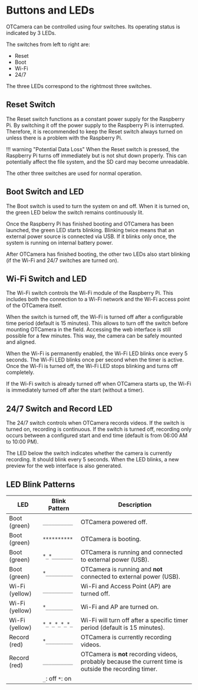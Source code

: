 # Buttons and LEDs

OTCamera can be controlled using four switches. Its operating status is indicated by 3 LEDs.

The switches from left to right are:

- Reset
- Boot
- Wi-Fi
- 24/7

The three LEDs correspond to the rightmost three switches.

## Reset Switch

The Reset switch functions as a constant power supply for the Raspberry Pi.
By switching it off the power supply to the Raspberry Pi is interrupted.
Therefore, it is recommended to keep the Reset switch always turned on unless there is a problem with the Raspberry Pi.

!!! warning "Potential Data Loss"
    When the Reset switch is pressed, the Raspberry Pi turns off immediately but is not shut down properly.
    This can potentially affect the file system, and the SD card may become unreadable.

The other three switches are used for normal operation.

## Boot Switch and LED

The Boot switch is used to turn the system on and off.
When it is turned on, the green LED below the switch remains continuously lit.

Once the Raspberry Pi has finished booting and OTCamera has been launched, the green LED starts blinking.
Blinking twice means that an external power source is connected via USB.
If it blinks only once, the system is running on internal battery power.

After OTCamera has finished booting, the other two LEDs also start blinking (if the Wi-Fi and 24/7 switches are turned on).

## Wi-Fi Switch and LED

The Wi-Fi switch controls the Wi-Fi module of the Raspberry Pi.
This includes both the connection to a Wi-Fi network and the Wi-Fi access point of the OTCamera itself.

When the switch is turned off, the Wi-Fi is turned off after a configurable time period (default is 15 minutes).
This allows to turn off the switch before mounting OTCamera in the field.
Accessing the web interface is still possible for a few minutes.
This way, the camera can be safely mounted and aligned.

When the Wi-Fi is permanently enabled, the Wi-Fi LED blinks once every 5 seconds.
The Wi-Fi LED blinks once per second when the timer is active.
Once the Wi-Fi is turned off, the Wi-Fi LED stops blinking and turns off completely.

If the Wi-Fi switch is already turned off when OTCamera starts up, the Wi-Fi is immediately turned off after the start (without a timer).

## 24/7 Switch and Record LED

The 24/7 switch controls when OTCamera records videos.
If the switch is turned on, recording is continuous.
If the switch is turned off, recording only occurs between a configured start and end time (default is from 06:00 AM to 10:00 PM).

The LED below the switch indicates whether the camera is currently recording.
It should blink every 5 seconds.
When the LED blinks, a new preview for the web interface is also generated.

## LED Blink Patterns

| LED            | Blink Pattern     | Description                                                                                    |
|----------------|-------------------|------------------------------------------------------------------------------------------------|
| Boot (green)   | `__________`      | OTCamera powered off.                                                                          |
| Boot (green)   | `**********`      | OTCamera is booting.                                                                           |
| Boot (green)   | `*_*_______`      | OTCamera is running and connected to external power (USB).                                     |
| Boot (green)   | `*_________`      | OTCamera is running and **not** connected to external power (USB).                             |
| Wi-Fi (yellow) | `__________`      | Wi-Fi and Access Point (AP) are turned off.                                                    |
| Wi-Fi (yellow) | `*_________`      | Wi-Fi and AP are turned on.                                                                    |
| Wi-Fi (yellow) | `*_*_*_*_*_`      | Wi-Fi will turn off after a specific timer period (default is 15 minutes).                     |
| Record (red)   | `*_________`      | OTCamera is currently recording videos.                                                        |
| Record (red)   | `__________`      | OTCamera is **not** recording videos, probably because the current time is outside the recording timer. |
|                | `_`: off  `*`: on |                                                                                                |

<!--
German translation for future use:

# Schalter and LEDs

OTCamera lässt sich über vier Schalter steuern und der Status wird über 3 LEDs signalisiert.

Die Schalter von Links nach Rechts:

- Reset
- Boot
- Wi-Fi
- 24/7

Die drei LEDs gehören zu den rechten drei Schaltern.

Der **Reset**-Schalter sichert die konstante Stromversorgung für den Raspberry Pi. 
Wird der Schalter ausgeschaltet, ist die Stromversorgung des Raspberry Pi unterbrochen.

!!! warning "Möglicher Datenverlust"
    Der Raspberry Pi wird bei der Betätigung des Reset-Schalters nicht heruntergefahren, sondern schaltet sich sofort aus.
    Dadurch kann das Dateisystem beeinträchtigt werden und es kann sein, dass die SD-Karte nicht mehr lesbar ist.

Der Reset-Schalter sollte immer eingeschaltet bleiben, sofern kein Problem mit dem Raspberry Pi besteht.

Die drei anderen Schalter werden für den normalen Betrieb genutzt.

Der **Boot**-Schalter ist dafür da, das System ein- und auszuschalten.
Wird er eingeschaltet, leuchtet die grüne LED unter dem Schalter dauerhaft grün.

Sobald der Raspberry Pi hochgefahren ist und OTCamera gestartet wurde, fängt die grüne LED an zu blinken.
Blinkt sie doppelt, ist eine externe Stromversorgung über USB angeschlossen.
Blinkt sie nur einmal, läuft das System auf der internen Batterie.

Nachdem OTCamera hochgefahren ist, blinken außerdem die beiden anderen LEDs (wenn die beiden Schalter `Wi-Fi` und `24/7` eingeschaltet sind).

Der **Wi-Fi**-Schalter steuert das Wi-Fi Modul des Raspberry Pi.
Das betrifft einerseits die Verbindung zu einem Wi-Fi Netzwerk und andererseits den Wi-Fi Access Point der OTCamera selbst.

Wird der Schalter ausgeschaltet, wird nach einem definierten Timer (Standard sind 15 Minuten) das Wi-Fi abgeschaltet.
Das dient dazu, dass vor der Montage der Schalter ausgeschaltet werden kann, aber noch einige Minuten auf das Webinterface zugegriffen werden.
So kann die Kamera sicher montiert und ausgerichtet werden.

Die Wi-Fi LED blinkt einmal pro Sekunde, sobald der Timer aktiv ist.
Wenn das Wi-Fi dauerhaft eingeschaltet ist, blinkt die LED einmal alle 5 Sekunden.
Sobald das Wi-Fi ausgeschaltet wurde, blinkt die Wi-Fi LED nicht mehr und geht komplett aus.

Wird der Wi-Fi Schalter wieder eingeschaltet wird der Timer abgebrochen bzw. das Wi-Fi wieder eingeschaltet.
Bei erneutem Ausschalten startet der Timer wieder von vorne.

Ist der Wi-Fi Schalter beim Starten der OTCamera bereits ausgeschaltet, wird das Wi-Fi direkt nach dem Start ausgeschaltet (also ohne Timer).

Der **24/7** Schalter steuert, wann die OTCamera Videos aufzeichnet.
Ist der Schalter eingeschaltet, wird immer aufgezeichnet.
Wird der Schalter ausgeschaltet, wird nur zwischen einer konfigurierten Start- und Enduhrzeit aufgezeichnet (standardmäßig zwischen 06:00 Uhr bis 22:00 Uhr).

Die LED unter dem Schalter signalisiert, ob die Kamera zur Zeit aufzeichnet. Sie sollte alle 5 Sekunden blinken.
Wenn die LED blinkt, wurde auch ein neues Vorschaubild für das Webinterface erstellt.

## LED Blink Patterns

| LED            | Blink Pattern     | Description                                                                                    |
|----------------|-------------------|------------------------------------------------------------------------------------------------|
| Boot (green)   | `__________`      | OTCamera powered off.                                                                          |
| Boot (green)   | `**********`      | OTCamera is booting.                                                                           |
| Boot (green)   | `*_*_______`      | OTCamera is running and connected to external power (USB).                                     |
| Boot (green)   | `*_________`      | OTCamera is running and **not** connected to external power (USB).                             |
| Wi-Fi (yellow) | `__________`      | Wi-Fi and Access-Point (AP) are turned off.                                                    |
| Wi-Fi (yellow) | `*_________`      | Wi-Fi and AP are turned on.                                                                    |
| Wi-Fi (yellow) | `*_*_*_*_*_`      | Wi-Fi will turn out after specific timer (default is 15 minutes).                              |
| Record (red)   | `*_________`      | OTCamera is currently recording videos.                                                        |
| Record (red)   | `__________`      | OTCamera is **not** recording videos. Probably because current time is not in recording timer. |
|                | `_`: off  `*`: on |                                                                                                | -->
